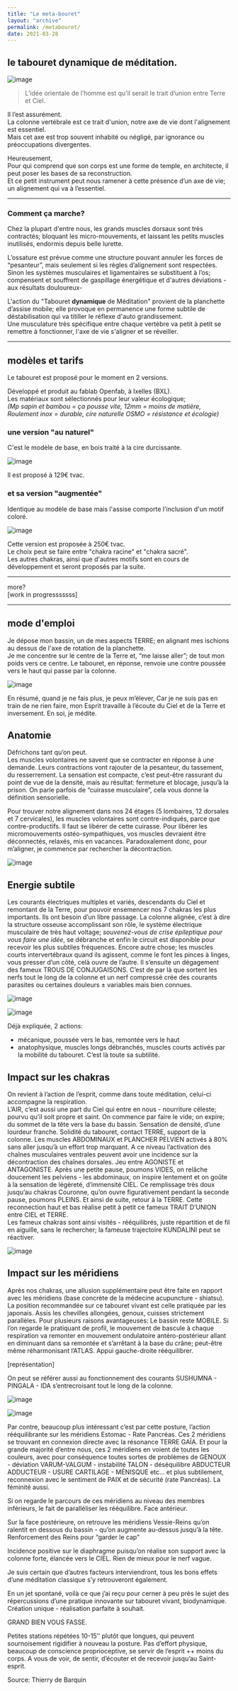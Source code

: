 ```yaml
---
title: "Le meta-bouret"
layout: "archive"
permalink: /metabouret/
date: 2021-03-28
---
```


## le tabouret dynamique de méditation.
 
![image](https://user-images.githubusercontent.com/12049360/112747012-f4444e80-8fb2-11eb-8437-80cf185e88a5.png)


> L’idée orientale de l’homme est qu’il serait le trait d’union entre Terre et Ciel.

Il l’est assurément.  
La colonne vertébrale est ce trait d'union, notre axe de vie dont l'alignement est essentiel.  
Mais cet axe est trop souvent inhabité ou négligé, par ignorance ou préoccupations divergentes.


Heureusement,  
Pour qui comprend que son corps est une forme de temple, en architecte, il peut poser les bases de sa reconstruction.  
Et ce petit instrument peut nous ramener à cette présence d’un axe de vie; un alignement qui va à l’essentiel.

---

### Comment ça marche?

Chez la plupart d'entre nous, les grands muscles dorsaux sont très contractés; bloquant les micro-mouvements, et laissant les petits muscles inutilisés, endormis depuis belle lurette.  

L’ossature est prévue comme une structure pouvant annuler les forces de “pesanteur”, mais seulement si les règles d’alignement sont respectées.  
Sinon les systèmes musculaires et ligamentaires se substituent à l’os; compensent et souffrent de gaspillage énergétique et d'autres déviations -aux résultats douloureux-  


L'action du "Tabouret **dynamique** de Méditation" provient de la planchette d’assise mobile; elle provoque en permanence une forme subtile de déstabilisation qui va titiller le réflexe d'auto grandissement.  
Une musculature très spécifique entre chaque vertèbre va petit à petit se remettre à fonctionner, l'axe de vie s'aligner et se réveiller.  

 
---

## modèles et tarifs
Le tabouret est proposé pour le moment en 2 versions.  

Développé et produit au fablab Openfab, à Ixelles (BXL).   
Les matériaux sont sélectionnés pour leur valeur écologique;  
_(Mp sapin et bambou = ça pousse vite, 12mm = moins de matière, Roulement inox = durable, cire naturelle OSMO = résistance et écologie)_


### une version "au naturel"
C'est le modèle de base, en bois traité à la cire durcissante. 

![image](https://user-images.githubusercontent.com/12049360/112748562-acc2c000-8fbc-11eb-97cf-c8e530570dde.png)

Il est proposé à 129€ tvac.

### et sa version "augmentée"
Identique au modèle de base mais l'assise comporte l'inclusion d'un motif coloré.  

![image](https://user-images.githubusercontent.com/12049360/110140541-7c7c6d00-7dd4-11eb-8e3a-d005136adb9d.png)

Cette version est proposée à 250€ tvac.  
Le choix peut se faire entre "chakra racine" et "chakra sacré".  
Les autres chakras, ainsi que d'autres motifs sont en cours de développement et seront proposés par la suite. 



--- 
more?   
[work in progresssssss]

---

## mode d'emploi

Je dépose mon bassin, un de mes aspects TERRE; en alignant mes ischions au dessus de l'axe de rotation de la planchette.  
Je me concentre sur le centre de la Terre et, “me laisse aller”; de tout mon poids vers ce centre. Le tabouret, en réponse, renvoie une contre poussée vers le haut qui passe par la colonne.

![image](https://user-images.githubusercontent.com/12049360/109640383-b5a4ab00-7b50-11eb-89c9-7ebe64a8755a.png)

En résumé, quand je ne fais plus, je peux m’élever,
Car je ne suis pas en train de ne rien faire, mon Esprit travaille à l’écoute du Ciel et de la Terre et inversement. 
En soi, je médite.


## Anatomie
Défrichons tant qu’on peut.  
Les muscles volontaires ne savent que se contracter en réponse à une demande. Leurs contractions vont rajouter de la pesanteur, du tassement, du resserrement.
La sensation est compacte, c’est peut-être rassurant du point de vue de la densité, mais au résultat: fermeture et blocage, jusqu’à la prison. 
On parle parfois de “cuirasse musculaire”, cela vous donne la définition sensorielle.

Pour trouver notre alignement dans nos 24 étages (5 lombaires, 12 dorsales et 7 cervicales), les muscles volontaires sont contre-indiqués, parce que contre-productifs.
Il faut se libérer de cette cuirasse.
Pour libérer les micromouvements ostéo-sympathiques, vos muscles devraient être déconnectés, relaxés, mis en vacances. 
Paradoxalement donc, pour m’aligner, je commence par rechercher la décontraction.


![image](https://user-images.githubusercontent.com/12049360/105741050-2812e180-5f3a-11eb-9a33-510f78db6218.png)







## Energie subtile

Les courants électriques multiples et variés, descendants du Ciel et remontant de la Terre, pour pouvoir ensemencer nos 7 chakras les plus importants. Ils ont besoin d’un libre passage. La colonne alignée, c’est à dire la structure osseuse accomplissant son rôle, le système électrique musculaire de très haut voltage; _souvenez-vous de crise épileptique pour vous faire une idée_, se débranche et enfin le circuit est disponible pour recevoir les plus subtiles fréquences.
Encore autre chose; les muscles courts intervertébraux quand ils agissent, comme le font les pinces à linges, vous presser d’un côté, celà ouvre de l’autre. Il s’ensuite un dégagement des fameux TROUS DE CONJUGAISONS.
C’est de par là que sortent les nerfs tout le long de la colonne et un nerf compressé crée des courants parasites ou certaines douleurs ± variables mais bien connues.


![image](https://user-images.githubusercontent.com/12049360/105741484-a4a5c000-5f3a-11eb-8c90-952207e3ea5c.png)


![image](https://user-images.githubusercontent.com/12049360/105741063-2c3eff00-5f3a-11eb-9199-0a8899b0df7f.png)

Déjà expliquée, 2 actions:
- mécanique, poussée vers le bas, remontée vers le haut
- anatophysique, muscles longs débranchés, muscles courts activés par la mobilité du tabouret. C’est là toute sa subtilité.

## Impact sur les chakras
On revient à l’action de l’esprit, comme dans toute méditation, celui-ci accompagne la respiration.  
L’AIR, c’est aussi une part du Ciel qui entre en nous - nourriture céleste; pourvu qu’il soit propre et saint.
On commence par faire le vide; on expire; du sommet de la tête vers la base du bassin.
Sensation de densité, d’une lourdeur franche.
Solidité du tabouret, contact TERRE, support de la colonne.
Les muscles ABDOMINAUX et PLANCHER PELVIEN activés à 80% sans aller jusqu’à un effort trop marquant.
A ce niveau l’activation des chaînes musculaires ventrales peuvent avoir une incidence sur la décontraction des chaînes dorsales.
Jeu entre AGONISTE et ANTAGONISTE.
Après une petite pause, poumons VIDES, on relâche doucement les pelviens - les abdominaux, on inspire lentement et on goûte à la sensation de légèreté, d’immensité CIEL.
Ce remplissage très doux jusqu’au chakras Couronne, qu’on ouvre figurativement pendant la seconde pause, poumons PLEINS.
Et ainsi de suite, retour à la TERRE.
Cette reconnection haut et bas réalise petit à petit ce fameux TRAIT D’UNION entre CIEL et TERRE.  
Les fameux chakras sont ainsi visités - rééquilibrés, juste répartition et de fil en aiguille, sans le rechercher; la fameuse trajectoire KUNDALINI peut se réactiver.

![image](https://user-images.githubusercontent.com/12049360/112749966-05e32180-8fc6-11eb-9f97-f3fc723607c4.png)



## Impact sur les méridiens
Après nos chakras, une allusion supplémentaire peut être faite en rapport avec les méridiens (base concrète de la médecine acupuncture - shiatsu).
La position recommandée sur ce tabouret vivant est celle pratiquée par les japonais. Assis les chevilles allongées, genoux, cuisses strictement parallèles. 
Pour plusieurs raisons avantageuses:
Le bassin reste MOBILE. Si l’on regarde le pratiquant de profil, le mouvement de bascule à chaque respiration va remonter en mouvement ondulatoire antéro-postérieur allant en diminuant dans sa remontée et s’arrêtant à la base du crâne; peut-être même réharmonisant l’ATLAS. Appui gauche-droite rééquilibrer.

[représentation]


On peut se référer aussi au fonctionnement des courants SUSHUMNA - PINGALA - IDA s’entrecroisant tout le long de la colonne. 

![image](https://user-images.githubusercontent.com/12049360/112749970-0d0a2f80-8fc6-11eb-9924-a63c3865c1e2.png)

![image](https://user-images.githubusercontent.com/12049360/112749972-11364d00-8fc6-11eb-8ff9-0cf4fe4e5464.png)

Par contre, beaucoup plus intéressant c’est par cette posture, l’action rééquilibrante sur les méridiens Estomac - Rate Pancréas. Ces 2 méridiens se trouvant en connexion directe avec la résonance TERRE GAÏA. Et pour la grande majorité d’entre nous, ces 2 méridiens en voient de toutes les couleurs, avec pour conséquence toutes sortes de problèmes de GENOUX - déviation VARUM-VALGUM - instabilité TALON - déséquilibre ABDUCTEUR ADDUCTEUR - USURE CARTILAGE - MÉNISQUE etc...  et plus subtilement, reconnexion avec le sentiment de PAIX et de sécurité (rate Pancréas). 
La féminité aussi. 

Si on regarde le parcours de ces méridiens au niveau des membres inférieurs, le fait de paralléliser les rééquilibre. Face antérieur. 

Sur la face postérieure, on retrouve les méridiens Vessie-Reins qu’on ralentit en dessous du bassin - qu’on augmente au-dessus jusqu’à la tête. Renforcement des Reins pour “garder le cap”

Incidence positive sur le diaphragme puisqu’on réalise son support avec la colonne forte, élancée vers le CIEL. Rien de mieux pour le nerf vague. 


Je suis certain que d’autres facteurs interviendront, tous les bons effets d’une méditation classique s’y retrouveront également. 

En un jet spontané, voilà ce que j’ai reçu pour cerner à peu près le sujet des répercussions d’une pratique innovante sur tabouret vivant, biodynamique. Création unique - réalisation parfaite à souhait. 

GRAND BIEN VOUS FASSE. 

Petites stations répétées 10-15’’ plutôt que longues, qui peuvent sournoisement rigidifier à nouveau la posture. 
Pas d’effort physique, beaucoup de conscience proprioceptive, se servir de l’esprit ++ moins du corps.
A vous de voir, de sentir, d’écouter et de recevoir jusqu’au Saint-esprit. 

Source: Thierry de Barquin